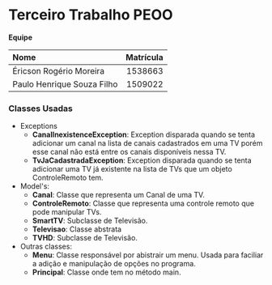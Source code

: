 # Terceiro Trabalho PEOO

**Equipe**

Nome                                        | Matrícula
:-------------------------------------------|-------------:
Éricson Rogério Moreira                     |1538663
Paulo Henrique Souza Filho                  |1509022 

### Classes Usadas

* Exceptions
    * **CanalInexistenceException**: Exception disparada quando se tenta adicionar um canal na lista de canais 
    cadastrados em uma TV porém esse canal não está entre os canais disponíveis nessa TV.
    * **TvJaCadastradaException**: Exception disparada quando se tenta adicionar uma TV já existente na lista de TVs que
     um objeto ControleRemoto tem.
* Model's:
    * **Canal**: Classe que representa um Canal de uma TV.
    * **ControleRemoto**: Classe que representa uma controle remoto que pode manipular TVs.
    * **SmartTV**: Subclasse de Televisão.
    * **Televisao**: Classe abstrata
    * **TVHD**: Subclasse de Televisão.
* Outras classes:
    * **Menu**: Classe responsável por abistrair um menu. Usada para faciliar a adição e manipulação de opções no 
    programa.
    * **Principal**: Classe onde tem no método main.
    